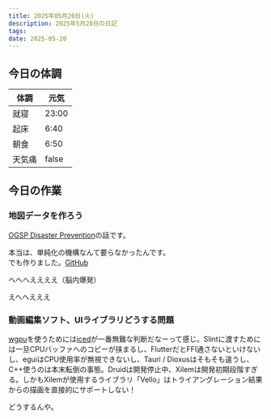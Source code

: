 ```yaml
---
title: 2025年05月20日(火)
description: 2025年5月20日の日記
tags: 
date: 2025-05-20
---
```


## 今日の体調

| 体調  | 元気    |
| --- | ----- |
| 就寝  | 23:00 |
| 起床  | 6:40  |
| 朝食  | 6:50  |
| 天気痛 | false |

## 今日の作業
### 地図データを作ろう
[OGSP Disaster Prevention](../../okayugroup/OGSP/application/disaster-prevention/OGSP%20Disaster%20Prevention.md)の話です。

本当は、単純化の機構なんて要らなかったんです。  
でも作りました。[GitHub](https://github.com/yossy4411/ogsp-disaster-prevention/commit/0158a5444e54d3814784bbc34e079f7d9ce8ace4#diff-bdd9d2ab5d16bc66038be3f4420caeba05f45b0e8b9f546c34a95e1d5c8090fa)

へへへええええ（脳内爆発）

えへへえええ

### 動画編集ソフト、UIライブラリどうする問題
[wgpu](../../develop/Knowledge/libs/wgpu/wgpu.md)を使うためには[iced](../../develop/Knowledge/libs/ui/iced/iced.md)が一番無難な判断だなーって感じ。Slintに渡すためには一旦CPUバッファへのコピーが挟まるし、FlutterだとFFI通さないといけないし、eguiはCPU使用率が無視できないし、Tauri / Dioxusはそもそも違うし、C++使うのは本末転倒の事態。Druidは開発停止中、Xilemは開発初期段階すぎる。しかもXilemが使用するライブラリ「Vello」はトライアングレーション結果からの描画を直接的にサポートしない！

どうするんや。
